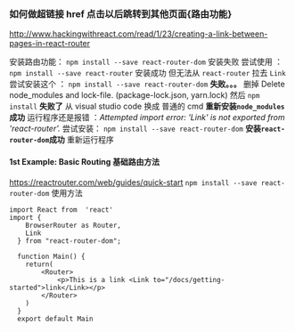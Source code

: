 ### 如何做超链接  href 点击以后跳转到其他页面{路由功能}
http://www.hackingwithreact.com/read/1/23/creating-a-link-between-pages-in-react-router

安装路由功能： `npm install --save react-router-dom`   安装失败
尝试使用 ：`npm install --save react-router` 安装成功 但无法从 `react-router` 拉去 `Link`
尝试安装这个 ： `npm install --save react-router-dom` **失败。。。**
删掉 Delete node_modules and lock-file. (package-lock.json, yarn.lock)
然后 `npm install`  **失败了**
从 visual studio code 换成 普通的 cmd   **重新安装`node_modules`成功**
运行程序还是报错 ：*Attempted import error: 'Link' is not exported from 'react-router'.*
尝试安装： `npm install --save react-router-dom`  **安装`react-router-dom`成功**
重新运行程序

#### 1st Example: Basic Routing 基础路由方法 
https://reactrouter.com/web/guides/quick-start
`npm install --save react-router-dom`
使用方法 
```react
import React from  'react'
import {
    BrowserRouter as Router,
    Link
  } from "react-router-dom";

  function Main() {
    return(
        <Router>
            <p>This is a link <Link to="/docs/getting-started">link</Link></p>
        </Router>
    )
  }
  export default Main
  ```
